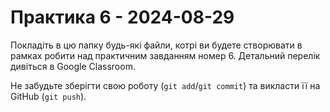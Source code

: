 # Практика 6 - 2024-08-29

Покладіть в цю папку будь-які файли, котрі ви будете створювати в рамках робити
над практичним завданням номер 6.  Детальний перелік дивіться в Google
Classroom.

Не забудьте зберігти свою роботу (`git add`/`git commit`) та викласти її на
GitHub (`git push`).
